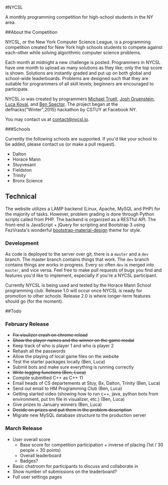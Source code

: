 #NYCSL

A monthly programming competition for high-school students in the NY area.

##About the Competition

NYCSL, or the New York Computer Science League, is a programming competition created for New York high schools students to compete against each-other while solving algorithmic computer science problems.

Each month at midnight a new challenge is posted. Programmers in NYCSL have one month to upload as many solutions as they like; only the top score is shown. Solutions are instantly graded and put up on both global and school-wide leaderboards. Problems are designed such that they are suitable for programmers of all skill levels; beginners are encouraged to participate.

NYCSL.io was created by programmers [Michael Truell](https://github.com/truell20), [Josh Gruenstein](https://github.com/joshuagruenstein), [Luca Koval](https://github.com/G4Cool), and [Ben Spector](https://github.com/Sydriax). The project began at the defhacks("Winter",2015) hackathon by CSTUY at Facebook NY. 

You may contact us at [contact@nycsl.io](mailto:contact@nycsl.io). 

###Schools

Currently the following schools are supported. If you'd like your school to be added, please contact us (or make a pull request).

- Dalton
- Horace Mann
- Stuyvesant
- Fieldston
- Trinity
- Bronx Science

## Technical

The website utilizes a LAMP backend (Linux, Apache, MySQL and PHP) for the majority of tasks.  However, problem grading is done through Python scripts called from PHP.  The backend is organized as a RESTful API.  The front-end is JavaScript + jQuery for scripting and Bootstrap 3 using FezVrasta's wonderful [bootstrap-material-design](https://github.com/FezVrasta/bootstrap-material-design) theme for style.

### Development

As code is deployed to the server over git, there is a `master` and a `dev` branch.  The master branch contains things that work.  The `dev` branch contains things are works in progress.  Every so often `dev` is merged into `master`, and vice versa.  Feel free to make pull requests of bugs you find and features you'd like to implement, especially if you're a NYCSL participant.

Currently NYCSL is being used and tested by the Horace Mann School programming club.  Release 1.0 will occur once NYCSL is ready for promotion to other schools.  Release 2.0 is where longer-term features should go (for the moment).

##Todo

### February Release
- ~~Fix visulizer crash on chrome reload~~
- ~~Show the player names and the winner on the game modal~~
- Keep track of who is player 1 and who is player 2
- Rehash all the passwords
- Allow the playing of local game files on the website
- Test the starter packages locally (Ben, Luca)
- Submit bots and make sure everything is running correctly
- ~~Write logging functions (Ben, Luca)~~
- Compile submitted C++ as C++ 11
- Email heads of CS departements at Stuy, Bx, Dalton, Trinity (Ben, Luca)
- Send out email to HM Programming Club (Ben, Luca)
- Getting started video (showing how to run c++, java, python bots from environment, put trn file in visualizer, etc.) (Ben, Luca)
- Give prizes to January winners (Ben, Luca)
- ~~Decide on prizes and put them in the problem description~~
- Migrate new MySQL database structure to the production server

### March Release
- User overall score
	- Base score for competition participation + inverse of placing (1st / 30 people = 30 points)
	- Overall leaderboard
	- Badges?
- Basic chatroom for participants to discuss and collaborate in 
- Show number of submissions on the leaderboard?
- Full user settings pages

